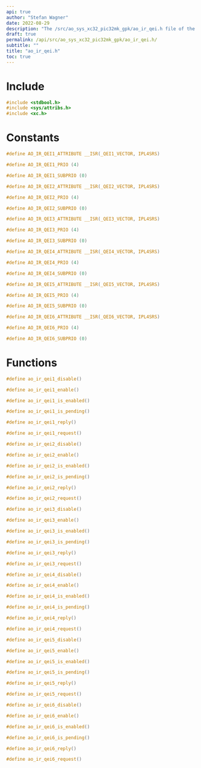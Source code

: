 ```yaml
---
api: true
author: "Stefan Wagner"
date: 2022-08-29
description: "The /src/ao_sys_xc32_pic32mk_gpk/ao_ir_qei.h file of the ao real-time operating system."
draft: true
permalink: /api/src/ao_sys_xc32_pic32mk_gpk/ao_ir_qei.h/
subtitle: ""
title: "ao_ir_qei.h"
toc: true
---
```


# Include

```c
#include <stdbool.h>
#include <sys/attribs.h>
#include <xc.h>
```

# Constants

```c
#define AO_IR_QEI1_ATTRIBUTE __ISR(_QEI1_VECTOR, IPL4SRS)
```

```c
#define AO_IR_QEI1_PRIO (4)
```

```c
#define AO_IR_QEI1_SUBPRIO (0)
```

```c
#define AO_IR_QEI2_ATTRIBUTE __ISR(_QEI2_VECTOR, IPL4SRS)
```

```c
#define AO_IR_QEI2_PRIO (4)
```

```c
#define AO_IR_QEI2_SUBPRIO (0)
```

```c
#define AO_IR_QEI3_ATTRIBUTE __ISR(_QEI3_VECTOR, IPL4SRS)
```

```c
#define AO_IR_QEI3_PRIO (4)
```

```c
#define AO_IR_QEI3_SUBPRIO (0)
```

```c
#define AO_IR_QEI4_ATTRIBUTE __ISR(_QEI4_VECTOR, IPL4SRS)
```

```c
#define AO_IR_QEI4_PRIO (4)
```

```c
#define AO_IR_QEI4_SUBPRIO (0)
```

```c
#define AO_IR_QEI5_ATTRIBUTE __ISR(_QEI5_VECTOR, IPL4SRS)
```

```c
#define AO_IR_QEI5_PRIO (4)
```

```c
#define AO_IR_QEI5_SUBPRIO (0)
```

```c
#define AO_IR_QEI6_ATTRIBUTE __ISR(_QEI6_VECTOR, IPL4SRS)
```

```c
#define AO_IR_QEI6_PRIO (4)
```

```c
#define AO_IR_QEI6_SUBPRIO (0)
```

# Functions

```c
#define ao_ir_qei1_disable()
```

```c
#define ao_ir_qei1_enable()
```

```c
#define ao_ir_qei1_is_enabled()
```

```c
#define ao_ir_qei1_is_pending()
```

```c
#define ao_ir_qei1_reply()
```

```c
#define ao_ir_qei1_request()
```

```c
#define ao_ir_qei2_disable()
```

```c
#define ao_ir_qei2_enable()
```

```c
#define ao_ir_qei2_is_enabled()
```

```c
#define ao_ir_qei2_is_pending()
```

```c
#define ao_ir_qei2_reply()
```

```c
#define ao_ir_qei2_request()
```

```c
#define ao_ir_qei3_disable()
```

```c
#define ao_ir_qei3_enable()
```

```c
#define ao_ir_qei3_is_enabled()
```

```c
#define ao_ir_qei3_is_pending()
```

```c
#define ao_ir_qei3_reply()
```

```c
#define ao_ir_qei3_request()
```

```c
#define ao_ir_qei4_disable()
```

```c
#define ao_ir_qei4_enable()
```

```c
#define ao_ir_qei4_is_enabled()
```

```c
#define ao_ir_qei4_is_pending()
```

```c
#define ao_ir_qei4_reply()
```

```c
#define ao_ir_qei4_request()
```

```c
#define ao_ir_qei5_disable()
```

```c
#define ao_ir_qei5_enable()
```

```c
#define ao_ir_qei5_is_enabled()
```

```c
#define ao_ir_qei5_is_pending()
```

```c
#define ao_ir_qei5_reply()
```

```c
#define ao_ir_qei5_request()
```

```c
#define ao_ir_qei6_disable()
```

```c
#define ao_ir_qei6_enable()
```

```c
#define ao_ir_qei6_is_enabled()
```

```c
#define ao_ir_qei6_is_pending()
```

```c
#define ao_ir_qei6_reply()
```

```c
#define ao_ir_qei6_request()
```

